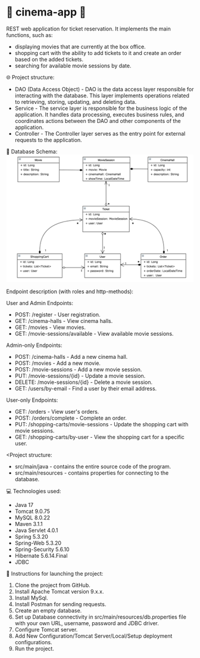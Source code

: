 ﻿# 🎥 cinema-app 🎥

REST web application for ticket reservation. It implements the main functions, such as:
- displaying movies that are currently at the box office.
- shopping cart with the ability to add tickets to it and create an order based on the added tickets.
- searching for available movie sessions by date.

🌐 Project structure:
- DAO (Data Access Object) - DAO is the data access layer responsible for interacting with the database. This layer implements operations related to retrieving, storing, updating, and deleting data.
- Service - The service layer is responsible for the business logic of the application. It handles data processing, executes business rules, and coordinates actions between the DAO and other components of the application.
- Controller - The Controller layer serves as the entry point for external requests to the application.

📝 Database Schema:
![img_1.png](img_1.png)

Endpoint description (with roles and http-methods):

User and Admin Endpoints:
- POST: /register - User registration.
- GET: /cinema-halls - View cinema halls.
- GET: /movies - View movies.
- GET: /movie-sessions/available - View available movie sessions.

Admin-only Endpoints:
- POST: /cinema-halls - Add a new cinema hall.
- POST: /movies - Add a new movie.
- POST: /movie-sessions - Add a new movie session.
- PUT: /movie-sessions/{id} - Update a movie session.
- DELETE: /movie-sessions/{id} - Delete a movie session.
- GET: /users/by-email - Find a user by their email address.

User-only Endpoints:
- GET: /orders - View user's orders.
- POST: /orders/complete - Complete an order.
- PUT: /shopping-carts/movie-sessions - Update the shopping cart with movie sessions.
- GET: /shopping-carts/by-user - View the shopping cart for a specific user.

<Project structure:
- src/main/java - contains the entire source code of the program.
- src/main/resources - contains properties for connecting to the database.

💻 Technologies used:

- Java 17
- Tomcat 9.0.75
- MySQL 8.0.22
- Maven 3.1.1
- Java Servlet 4.0.1
- Spring 5.3.20
- Spring-Web 5.3.20
- Spring-Security 5.6.10
- Hibernate 5.6.14.Final
- JDBC

🚀 Instructions for launching the project:

1) Clone the project from GitHub.
2) Install Apache Tomcat version 9.x.x.
3) Install MySql.
4) Install Postman for sending requests.
5) Create an empty database.
6) Set up Database connectivity in src/main/resources/db.properties file with your own URL, username, password and JDBC driver.
7) Configure Tomcat server.
8) Add New Configuration/Tomcat Server/Local/Setup deployment configurations.
9) Run the project.
